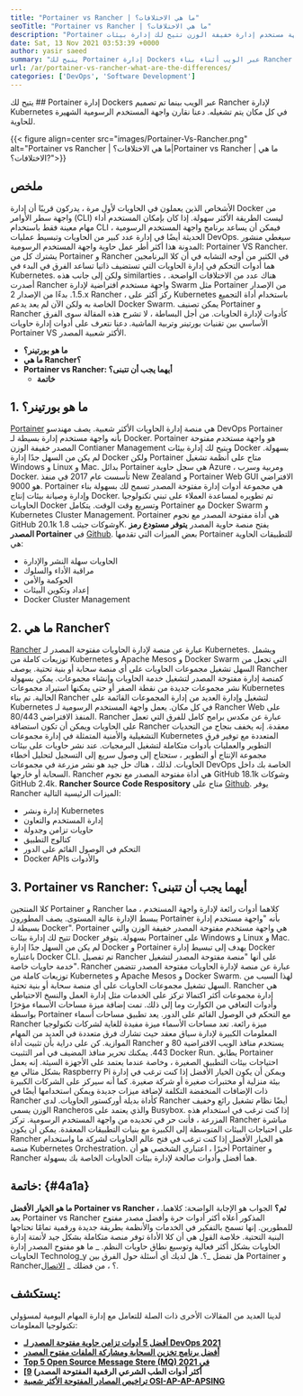```yaml
---
title: "Portainer vs Rancher | ما هي الاختلافات؟" 
seoTitle: "Portainer vs Rancher | ما هي الاختلافات؟" 
description: "Portainer هي واجهة مستخدم إدارة خفيفة الوزن تتيح لك إدارة بيئات Docker المختلفة بسهولة أثناء تصميم Rancher لإدارة Kubernetes في كل مكان." 
date: Sat, 13 Nov 2021 03:53:39 +0000
author: yasir saeed
summary: "يتيح لك Portainer إدارة Dockers عبر الويب أثناء بناء Rancher لإدارة Kubernetes في كل مكان يتم تشغيله. دعنا نقارن واجهة المستخدم الرسومية الشهيرة للحاوية." 
url: /ar/portainer-vs-rancher-what-are-the-differences/
categories: ['DevOps', 'Software Development']
---
```


يتيح لك ## Portainer إدارة Dockers عبر الويب بينما تم تصميم Rancher لإدارة Kubernetes في كل مكان يتم تشغيله. دعنا نقارن واجهة المستخدم الرسومية الشهيرة للحاوية.

{{< figure align=center src="images/Portainer-Vs-Rancher.png" alt="Portainer vs Rancher | ما هي الاختلافات؟|Portainer vs Rancher | ما هي الاختلافات؟?">}}


## ملخص
الأشخاص الذين يعملون في الحاويات لأول مرة ، يدركون قريبًا أن إدارة Docker من واجهة سطر الأوامر (CLI) ليست الطريقة الأكثر سهولة. إذا كان بإمكان المستخدم أداء مهام معينة فقط باستخدام CLI ، فيمكن أن يساعد برنامج واجهة المستخدم الرسومية الحديثة أيضًا في إدارة عدد كبير من الحاويات وتبسيط عمليات DevOps. سيغطي منشور المدونة هذا أكثر أطر عمل حاوية واجهة المستخدم الرسومية: Portainer VS Rancher.
يشترك كل من Portainer و Rancher في الكثير من أوجه التشابه في أن كلا البرنامجين هما أدوات التحكم في إدارة الحاويات التي تستضيف ذاتيا تساعد الفرق في البدء في Kubernetes. ولكن إلى جانب هذه similarties ، هناك عدد من الاختلافات الواضحة. أصدرت Rancher واجهة مستخدم افتراضية لإدارة Swarm مثل Portainer من الإصدار 1.5. بدءًا من الإصدار 2.x Rancher ، ركز أكثر على Kubernetes باستخدام أداة التجميع الخاصة به ولكن الآن لم يعد يدعم Docker Swarm.
يمكن تصنيف Portainer و Rancher كأدوات لإدارة الحاويات. من أجل البساطة ، لا تشرح هذه المقالة سوى الفرق الأساسي بين تقنيات بورتينر وتربية الماشية. دعنا نتعرف على أدوات إدارة حاويات Portainer VS الأكثر شعبية المصدر.
* **ما هو بورتينر؟** 
* **ما هي Rancher؟** 
* **Portainer vs Rancher: أيهما يجب أن تتبنى؟** 
  * **خاتمة** 

## **1. ما هو بورتينر؟** 
[Portainer][1] هي منصة إدارة الحاويات الأكثر شعبية. يصف مهندسو DevOps Portainer بأنه واجهة مستخدم إدارة بسيطة لـ Docker. Portainer هو واجهة مستخدم مفتوحة المصدر خفيفة الوزن Contianer Management ويتيح لك إدارة بيئات Docker بسهولة. لم يكن من السهل جدًا إدارة Docker ولكن Portainer متاح على أنظمة تشغيل Windows و Linux و Mac. بدائل Portainer هي سجل حاوية Azure ، ومربية وسرب Docker. تأسست عام 2017 في منفذ New Zealand و Portainer Web GUI الافتراضي هو 9000.
Portainer هي مجموعة أدوات إدارة مفتوحة المصدر تسمح لك بسهولة بناء وإدارة وصيانة بيئات إنتاج Docker. تم تطويره لمساعدة العملاء على تبني تكنولوجيا الحاويات Docker وتسريع وقت الوقت. يتكامل Portainer مع Docker Swarm و Kubernetes Cluster Management. Portainer هي أداة مفتوحة المصدر مع نجوم GitHub 20.1k وشوكات جيثب 1.8K. يفتح منصة حاوية المصدر **يتوفر مستودع رمز المصدر Portainer** في [Github][2]. بعض الميزات التي تقدمها Portainer للتطبيقات الحاوية هي:
  * الحاويات سهلة النشر والإدارة
  * مراقبة الأداء والسلوك
  * الحوكمة والأمن
  * إعداد وتكوين البيئات
  * Docker Cluster Management

## 2. ما هي Rancher؟
[Rancher][3] عبارة عن منصة لإدارة الحاويات مفتوحة المصدر لـ Kubernetes. ويشمل توزيعات كاملة من Kubernetes و Apache Mesos و Docker Swarm التي تجعل من السهل تشغيل مجموعات الحاويات على أي منصة سحابة أو بنية تحتية. يوصف Rancher كمنصة إدارة مفتوحة المصدر لتشغيل خدمة الحاويات وإنشاء مجموعات. يمكن بسهولة نشر مجموعات جديدة من نقطة الصفر أو حتى يمكنها استيراد مجموعات Kubernetes الحالية. تم بناء Rancher لتشغيل وإدارة العديد من إدارة المجموعات القائمة على Kubernetes في كل مكان. يعمل واجهة المستخدم الرسومية لـ Rancher Web على المنفذ الافتراضي 80/443.
Rancher عبارة عن مكدس برامج كامل للفرق التي تعمل على الحاويات ويمكن أن تكون استضافة Rancher معقدة. إنه يخفف بنجاح من التحديات التشغيلية والأمنية المتمثلة في إدارة مجموعات Kubernetes المتعددة مع توفير فرق التطوير والعمليات بأدوات متكاملة لتشغيل البرمجيات. عند نشر حاويات على بيئات مجموعة الإنتاج أو التطوير ، ستحتاج إلى وصول سريع إلى التسجيل لتحليل أخطاء الحاويات. لذلك ، هناك حل جيد هو نشر مزرعة في مجموعات DevOps الخاصة بك داخل السحابة أو خارجها. Rancher هي أداة مفتوحة المصدر مع نجوم GitHub 18.1k وشوكات GitHub 2.4k. **Rancher Source Code Respository** متاح على [Github][4]. يوفر Rancher الميزات الرئيسية التالية:
  * إدارة ونشر Kubernetes
  * إدارة المستخدم والتعاون
  * حاويات تزامن وجدولة
  * كتالوج التطبيق
  * التحكم في الوصول القائم على الدور
  * Docker APIs والأدوات

## 3. Portainer vs Rancher: أيهما يجب أن تتبنى؟
كلا المنتجين Portainer و Rancher كلاهما أدوات رائعة لإدارة واجهة المستخدم ، مما يبسط الإدارة عالية المستوى.
يصف المطورون Portainer بأنه "واجهة مستخدم إدارة بسيطة لـ Docker". Portainer هي واجهة مستخدم مفتوحة المصدر خفيفة الوزن والتي تتيح لك إدارة بيئات Docker بسهولة. يتوفر Portainer على Windows و Linux و Mac. لم يكن من السهل جدًا إدارة Docker و Portainer يهدف إلى تبسيط إدارة Docker باعتباره Docker CLI.
تم تفصيل Rancher على أنها "منصة مفتوحة المصدر لتشغيل خدمة حاويات خاصة". Rancher عبارة عن منصة لإدارة الحاويات مفتوحة المصدر تتضمن توزيعات كاملة من Kubernetes و Apache Mesos و Docker Swarm. لهذا السبب من السهل تشغيل مجموعات الحاويات على أي منصة سحابة أو بنية تحتية. Rancher هي إدارة مجموعات أكثر اكتمالا تركز على الخدمات مثل إدارة العمل والنسخ الاحتياطي وأدوات التعافي من الكوارث وما إلى ذلك.
تمت إضافة ميزة مساحات الأسماء مؤخرًا بواسطة Portainer مع التحكم في الوصول القائم على الدور. يعد تطبيق مساحات أسماء Rancher ميزة رائعة. تعد مساحات الأسماء ميزة مفيدة للغاية لشركات تكنولوجيا المعلومات الكبيرة لإدارة سياق معقد حيث تشارك فرق متعددة في العديد من المهام الموازية. كن على دراية بأن تثبيت أداة Rancher يستخدم منافذ الويب الافتراضية 80 و 443. يمكنك تحرير منافذ المضيف في أمر التثبيت Docker Run.
يطابق Portainer احتياجات بيئات التطبيق الصغيرة ، وخاصة عندما يعتمد على الأجهزة السيئة. إنه يعمل بشكل مثالي مع Raspberry Pi ويمكن أن يكون الخيار الأفضل إذا كنت ترغب في إدارة بيئة منزلية أو مختبرات صغيرة أو شركة صغيرة. كما أنه سيركز على الشركات الكبيرة ذات الإضافات المنخفضة التكلفة لإضافة ميزات جديدة ويمكن استخدامها أيضًا في Rancher كأداة بديلة أوركستور الحاويات. لدى Rancher أيضًا نظام تشغيل رائع وخفيف الوزن يسمى Rancheros والذي يعتمد على Busybox. إذا كنت ترغب في استخدام هذه المزرعة ، فأنت حر في تحديده من واجهة المستخدم الرسومية. تركز Rancher مباشرة على احتياجات البيئات المتوسطة إلى الكبيرة مع بنيات التطبيقات المعقدة. يمكن أن يكون Rancher هو الخيار الأفضل إذا كنت ترغب في فتح عالم الحاويات لشركة ما واستخدام منصة Kubernetes Orchestration.
أخيرًا ، اعتباري الشخصي هو أن Portainer و Rancher هما أفضل وأدوات صالحة لإدارة بيئات الحاويات الخاصة بك بسهولة.

## خاتمة: {#4a1a}

**ما هو الخيار الأفضل Portainer vs Rancher ، ثم؟** الجواب هو الإجابة الواضحة: كلاهما. يعد Portainer vs Rancher المذكور أعلاه أكثر أدوات حرة وأفضل مصدر مفتوح للمطورين. إنها تسمح بالتفكير في الخدمات والأنظمة بطريقة جديدة ورقمية تمامًا تحتاجها البنية التحتية. خلاصة القول هي أن كلا الأداة توفر منصة متكاملة بشكل جيد لأتمتة إدارة الحاويات بشكل أكثر فعالية وتوسيع نطاق حاويات النظم.
_ ما هو مفتوح المصدر إدارة الحاويات Technolog_y هل تفضل _؟. هل لديك أي أسئلة حول الفرق بين Portainer و Rancher؟ ، من فضلك _ [الاتصال][5].

## يستكشف:
لدينا العديد من المقالات الأخرى ذات الصلة للتعامل مع إدارة المهام اليومية لمسؤولي تكنولوجيا المعلومات:
* **[أفضل 5 أدوات تزامن حاوية مفتوحة المصدر لـ DevOps 2021][6]** 
* **[أفضل برنامج تخزين السحابة ومشاركة الملفات مفتوح المصدر][7]** 
* **[Top 5 Open Source Message Stere (MQ) في 2021][8]** 
* **[أكثر أدوات الطب الشرعي الرقمية المفتوحة المصدر) [9]** 
* **[تراخيص المصادر المفتوحة الأكثر شعبية OSI-AP-AP-APSING][10]** 



[1]: https://www.portainer.io/
[2]: https://github.com/portainer/portainer
[3]: https://rancher.com/
[4]: https://github.com/rancher/rancher
[5]: mailto:yasir.saeed@aspose.com
[6]: https://blog.containerize.com/devops/top-5-open-source-container-orchestration-tools-for-devops-in-2021/
[7]: https://products.containerize.com/backup-and-sync/
[8]: https://blog.containerize.com/message-queue-software/top-5-open-source-message-queue-software-in-2021/
[9]: https://blog.containerize.com/digital-forensic-tools/top-5-open-source-digital-forensic-tools-in-2021/
[10]: https://blog.containerize.com/licenses-standards/top-5-most-popular-osi-approved-open-source-licenses-of-2021/
